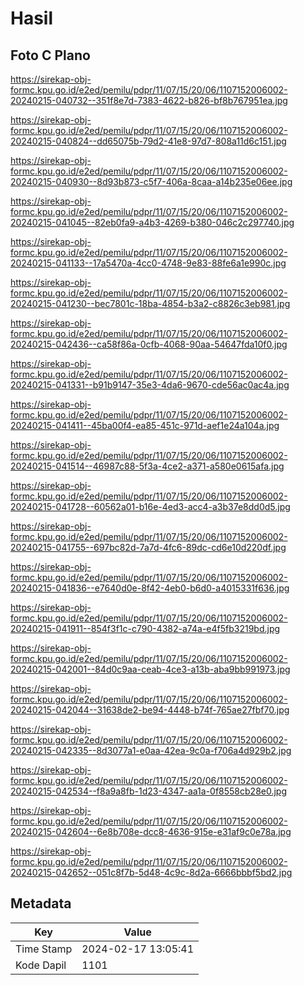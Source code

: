 # Hasil

## Foto C Plano

https://sirekap-obj-formc.kpu.go.id/e2ed/pemilu/pdpr/11/07/15/20/06/1107152006002-20240215-040732--351f8e7d-7383-4622-b826-bf8b767951ea.jpg

https://sirekap-obj-formc.kpu.go.id/e2ed/pemilu/pdpr/11/07/15/20/06/1107152006002-20240215-040824--dd65075b-79d2-41e8-97d7-808a11d6c151.jpg

https://sirekap-obj-formc.kpu.go.id/e2ed/pemilu/pdpr/11/07/15/20/06/1107152006002-20240215-040930--8d93b873-c5f7-406a-8caa-a14b235e06ee.jpg

https://sirekap-obj-formc.kpu.go.id/e2ed/pemilu/pdpr/11/07/15/20/06/1107152006002-20240215-041045--82eb0fa9-a4b3-4269-b380-046c2c297740.jpg

https://sirekap-obj-formc.kpu.go.id/e2ed/pemilu/pdpr/11/07/15/20/06/1107152006002-20240215-041133--17a5470a-4cc0-4748-9e83-88fe6a1e990c.jpg

https://sirekap-obj-formc.kpu.go.id/e2ed/pemilu/pdpr/11/07/15/20/06/1107152006002-20240215-041230--bec7801c-18ba-4854-b3a2-c8826c3eb981.jpg

https://sirekap-obj-formc.kpu.go.id/e2ed/pemilu/pdpr/11/07/15/20/06/1107152006002-20240215-042436--ca58f86a-0cfb-4068-90aa-54647fda10f0.jpg

https://sirekap-obj-formc.kpu.go.id/e2ed/pemilu/pdpr/11/07/15/20/06/1107152006002-20240215-041331--b91b9147-35e3-4da6-9670-cde56ac0ac4a.jpg

https://sirekap-obj-formc.kpu.go.id/e2ed/pemilu/pdpr/11/07/15/20/06/1107152006002-20240215-041411--45ba00f4-ea85-451c-971d-aef1e24a104a.jpg

https://sirekap-obj-formc.kpu.go.id/e2ed/pemilu/pdpr/11/07/15/20/06/1107152006002-20240215-041514--46987c88-5f3a-4ce2-a371-a580e0615afa.jpg

https://sirekap-obj-formc.kpu.go.id/e2ed/pemilu/pdpr/11/07/15/20/06/1107152006002-20240215-041728--60562a01-b16e-4ed3-acc4-a3b37e8dd0d5.jpg

https://sirekap-obj-formc.kpu.go.id/e2ed/pemilu/pdpr/11/07/15/20/06/1107152006002-20240215-041755--697bc82d-7a7d-4fc6-89dc-cd6e10d220df.jpg

https://sirekap-obj-formc.kpu.go.id/e2ed/pemilu/pdpr/11/07/15/20/06/1107152006002-20240215-041836--e7640d0e-8f42-4eb0-b6d0-a4015331f636.jpg

https://sirekap-obj-formc.kpu.go.id/e2ed/pemilu/pdpr/11/07/15/20/06/1107152006002-20240215-041911--854f3f1c-c790-4382-a74a-e4f5fb3219bd.jpg

https://sirekap-obj-formc.kpu.go.id/e2ed/pemilu/pdpr/11/07/15/20/06/1107152006002-20240215-042001--84d0c9aa-ceab-4ce3-a13b-aba9bb991973.jpg

https://sirekap-obj-formc.kpu.go.id/e2ed/pemilu/pdpr/11/07/15/20/06/1107152006002-20240215-042044--31638de2-be94-4448-b74f-765ae27fbf70.jpg

https://sirekap-obj-formc.kpu.go.id/e2ed/pemilu/pdpr/11/07/15/20/06/1107152006002-20240215-042335--8d3077a1-e0aa-42ea-9c0a-f706a4d929b2.jpg

https://sirekap-obj-formc.kpu.go.id/e2ed/pemilu/pdpr/11/07/15/20/06/1107152006002-20240215-042534--f8a9a8fb-1d23-4347-aa1a-0f8558cb28e0.jpg

https://sirekap-obj-formc.kpu.go.id/e2ed/pemilu/pdpr/11/07/15/20/06/1107152006002-20240215-042604--6e8b708e-dcc8-4636-915e-e31af9c0e78a.jpg

https://sirekap-obj-formc.kpu.go.id/e2ed/pemilu/pdpr/11/07/15/20/06/1107152006002-20240215-042652--051c8f7b-5d48-4c9c-8d2a-6666bbbf5bd2.jpg


## Metadata

| Key        | Value               |
| ---------- | ------------------- |
| Time Stamp | 2024-02-17 13:05:41 |
| Kode Dapil | 1101                |



